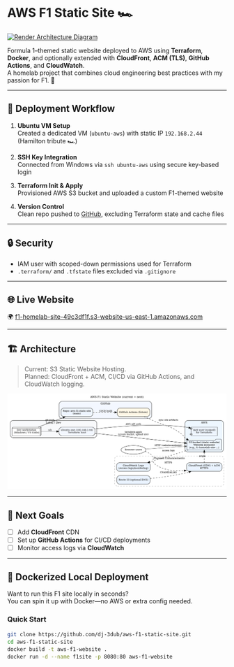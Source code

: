 # AWS F1 Static Site 🏎️

[![Render Architecture Diagram](https://github.com/dj-3dub/aws-f1-static-site/actions/workflows/diagram.yml/badge.svg)](https://github.com/dj-3dub/aws-f1-static-site/actions/workflows/diagram.yml)

Formula 1–themed static website deployed to AWS using **Terraform**, **Docker**, and optionally extended with **CloudFront**, **ACM (TLS)**, **GitHub Actions**, and **CloudWatch**.  
A homelab project that combines cloud engineering best practices with my passion for F1. 🏁

---

## 🚀 Deployment Workflow

1. **Ubuntu VM Setup**  
   Created a dedicated VM (`ubuntu-aws`) with static IP `192.168.2.44` (Hamilton tribute 🏎️)

2. **SSH Key Integration**  
   Connected from Windows via `ssh ubuntu-aws` using secure key-based login

3. **Terraform Init & Apply**  
   Provisioned AWS S3 bucket and uploaded a custom F1-themed website

4. **Version Control**  
   Clean repo pushed to [GitHub](https://github.com/dj-3dub/aws-f1-static-site), excluding Terraform state and cache files

---

## 🔒 Security

- IAM user with scoped-down permissions used for Terraform  
- `.terraform/` and `.tfstate` files excluded via `.gitignore`

---

## 🌐 Live Website

🌍 [f1-homelab-site-49c3df1f.s3-website-us-east-1.amazonaws.com](http://f1-homelab-site-49c3df1f.s3-website-us-east-1.amazonaws.com/)

---

## 🏗️ Architecture

> Current: S3 Static Website Hosting.  
> Planned: CloudFront + ACM, CI/CD via GitHub Actions, and CloudWatch logging.

<p align="center">
  <img src="docs/architecture.png" alt="AWS F1 Static Site Architecture" width="820"/>
</p>

---

## 🎯 Next Goals

- [ ] Add **CloudFront** CDN  
- [ ] Set up **GitHub Actions** for CI/CD deployments  
- [ ] Monitor access logs via **CloudWatch**

---

## 🐳 Dockerized Local Deployment

Want to run this F1 site locally in seconds?  
You can spin it up with Docker—no AWS or extra config needed.

### Quick Start

```bash
git clone https://github.com/dj-3dub/aws-f1-static-site.git
cd aws-f1-static-site
docker build -t aws-f1-website .
docker run -d --name f1site -p 8080:80 aws-f1-website
